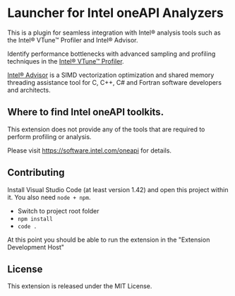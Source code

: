 # Launcher for Intel oneAPI Analyzers

This is a plugin for seamless integration with Intel® analysis tools such as the Intel® VTune™ Profiler and Intel® Advisor.

Identify performance bottlenecks with advanced sampling and profiling techniques in the [Intel® VTune™ Profiler](https://software.intel.com/oneapi/vtune-profiler).

[Intel® Advisor](https://software.intel.com/oneapi/advisor) is a SIMD vectorization optimization and shared memory threading assistance tool for C, C++, C# and Fortran software developers and architects.

## Where to find Intel oneAPI toolkits.

This extension does not provide any of the tools that are required to perform profiling or analysis.

Please visit https://software.intel.com/oneapi for details.

## Contributing 
Install Visual Studio Code (at least version 1.42) and open this project within it. You also need `node + npm`.
- Switch to project root folder
- `npm install`
- `code .`

At this point you should be able to run the extension in the "Extension Development Host"

## License
This extension is released under the MIT License.
